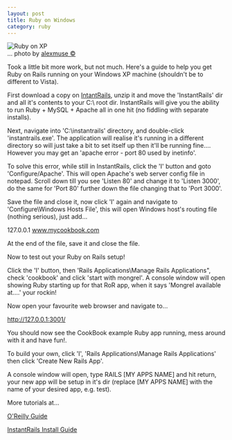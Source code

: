 ```yaml
---
layout: post
title: Ruby on Windows
category: ruby
---
```


<img src="/assets/233285291_787856227f.jpg" alt="Ruby on XP" />
<div class="img_author">... photo by <a href="http://www.flickr.com/photos/alexmuse/">alexmuse &copy;</a></div>

Took a little bit more work, but not much.  Here's a guide to help you get Ruby on Rails running on your Windows XP machine (shouldn't be to different to Vista).

First download a copy on <a href="http://instantrails.rubyforge.org/wiki/wiki.pl">IntantRails</a>, unzip it and move the 'InstantRails' dir and all it's contents to your C:\ root dir.  InstantRails will give you the ability to run Ruby + MySQL + Apache all in one hit (no fiddling with separate installs).

Next, navigate into 'C:\instantrails' directory, and double-click 'instantrails.exe'.  The application will realise it's running in a different directory so will just take a bit to set itself up then it'll be running fine.... However you may get an 'apache error - port 80 used by inetinfo'.

To solve this error, while still in InstantRails, click the 'I' button and goto 'Configure/Apache'.  This will open Apache's web server config file in notepad. Scroll down till you see 'Listen 80' and change it to 'Listen 3000', do the same for 'Port 80' further down the file changing that to 'Port 3000'.

Save the file and close it, now click 'I' again and navigate to 'Configure\Windows Hosts File', this will open Windows host's routing file (nothing serious), just add...

127.0.0.1   www.mycookbook.com

At the end of the file, save it and close the file.

Now to test out your Ruby on Rails setup!

Click the 'I' button, then 'Rails Applications\Manage Rails Applications", check 'cookbook' and click 'start with mongrel'.  A console window will open showing Ruby starting up for that RoR app, when it says 'Mongrel available at....' your rockin!

Now open your favourite web browser and navigate to...

http://127.0.0.1:3001/

You should now see the CookBook example Ruby app running, mess around with it and have fun!.

To build your own, click 'I', 'Rails Applications\Manage Rails Applications' then click 'Create New Rails App'.

A console window will open, type RAILS [MY APPS NAME] and hit return, your new app will be setup in it's dir (replace [MY APPS NAME] with the name of your desired app, e.g. test).

More tutorials at...

<a href="http://www.onlamp.com/pub/a/onlamp/2006/12/14/revisiting-ruby-on-rails-revisited.html?page=1">O'Reilly Guide</a>

<a href="http://instantrails.rubyforge.org/wiki/wiki.pl?Getting_Started">InstantRails Install Guide</a>

 
